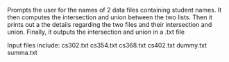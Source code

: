Prompts the user for the names of 2 data files containing student names. 
It then computes the intersection and union between the two lists. 
Then it prints out a the details regarding the two files and their intersection and union. 
Finally, it outputs the intersection and union in a .txt file

Input files include: 
cs302.txt
cs354.txt
cs368.txt
cs402.txt
dummy.txt
summa.txt
